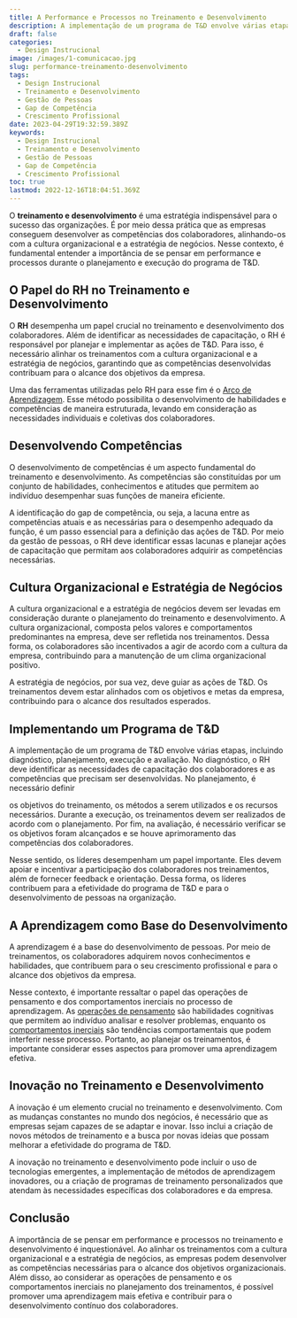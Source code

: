 ```yaml
---
title: A Performance e Processos no Treinamento e Desenvolvimento
description: A implementação de um programa de T&D envolve várias etapas, incluindo diagnóstico, planejamento, execução e avaliação. No diagnóstico, o RH deve identificar as necessidades de capacitação dos colaboradores e as competências que precisam ser desenvolvidas.
draft: false
categories:
  - Design Instrucional
image: /images/1-comunicacao.jpg
slug: performance-treinamento-desenvolvimento
tags:
  - Design Instrucional
  - Treinamento e Desenvolvimento
  - Gestão de Pessoas
  - Gap de Competência
  - Crescimento Profissional
date: 2023-04-29T19:32:59.389Z
keywords:
  - Design Instrucional
  - Treinamento e Desenvolvimento
  - Gestão de Pessoas
  - Gap de Competência
  - Crescimento Profissional
toc: true
lastmod: 2022-12-16T18:04:51.369Z
---
```


O **treinamento e desenvolvimento** é uma estratégia indispensável para o sucesso das organizações. É por meio dessa prática que as empresas conseguem desenvolver as competências dos colaboradores, alinhando-os com a cultura organizacional e a estratégia de negócios. Nesse contexto, é fundamental entender a importância de se pensar em performance e processos durante o planejamento e execução do programa de T&D.

## **O Papel do RH no Treinamento e Desenvolvimento**

O **RH** desempenha um papel crucial no treinamento e desenvolvimento dos colaboradores. Além de identificar as necessidades de capacitação, o RH é responsável por planejar e implementar as ações de T&D. Para isso, é necessário alinhar os treinamentos com a cultura organizacional e a estratégia de negócios, garantindo que as competências desenvolvidas contribuam para o alcance dos objetivos da empresa.

Uma das ferramentas utilizadas pelo RH para esse fim é o [Arco de Aprendizagem](https://d4t.dev/notes/Design-4-Thinking/Dia-a-dia-do-Designer-Instrucional/Arco-de-aprendizagem/). Esse método possibilita o desenvolvimento de habilidades e competências de maneira estruturada, levando em consideração as necessidades individuais e coletivas dos colaboradores.

## **Desenvolvendo Competências**

O desenvolvimento de competências é um aspecto fundamental do treinamento e desenvolvimento. As competências são constituídas por um conjunto de habilidades, conhecimentos e atitudes que permitem ao indivíduo desempenhar suas funções de maneira eficiente.

A identificação do gap de competência, ou seja, a lacuna entre as competências atuais e as necessárias para o desempenho adequado da função, é um passo essencial para a definição das ações de T&D. Por meio da gestão de pessoas, o RH deve identificar essas lacunas e planejar ações de capacitação que permitam aos colaboradores adquirir as competências necessárias.

## **Cultura Organizacional e Estratégia de Negócios**

A cultura organizacional e a estratégia de negócios devem ser levadas em consideração durante o planejamento do treinamento e desenvolvimento. A cultura organizacional, composta pelos valores e comportamentos predominantes na empresa, deve ser refletida nos treinamentos. Dessa forma, os colaboradores são incentivados a agir de acordo com a cultura da empresa, contribuindo para a manutenção de um clima organizacional positivo.

A estratégia de negócios, por sua vez, deve guiar as ações de T&D. Os treinamentos devem estar alinhados com os objetivos e metas da empresa, contribuindo para o alcance dos resultados esperados.

## **Implementando um Programa de T&D**

A implementação de um programa de T&D envolve várias etapas, incluindo diagnóstico, planejamento, execução e avaliação. No diagnóstico, o RH deve identificar as necessidades de capacitação dos colaboradores e as competências que precisam ser desenvolvidas. No planejamento, é necessário definir

os objetivos do treinamento, os métodos a serem utilizados e os recursos necessários. Durante a execução, os treinamentos devem ser realizados de acordo com o planejamento. Por fim, na avaliação, é necessário verificar se os objetivos foram alcançados e se houve aprimoramento das competências dos colaboradores.

Nesse sentido, os líderes desempenham um papel importante. Eles devem apoiar e incentivar a participação dos colaboradores nos treinamentos, além de fornecer feedback e orientação. Dessa forma, os líderes contribuem para a efetividade do programa de T&D e para o desenvolvimento de pessoas na organização.

## **A Aprendizagem como Base do Desenvolvimento**

A aprendizagem é a base do desenvolvimento de pessoas. Por meio de treinamentos, os colaboradores adquirem novos conhecimentos e habilidades, que contribuem para o seu crescimento profissional e para o alcance dos objetivos da empresa.

Nesse contexto, é importante ressaltar o papel das operações de pensamento e dos comportamentos inerciais no processo de aprendizagem. As [operações de pensamento](https://d4t.dev/notes/Design-4-Thinking/Opera%C3%A7%C3%B5es-de-Pensamento/Opera%C3%A7%C3%B5es-de-Pensamento/) são habilidades cognitivas que permitem ao indivíduo analisar e resolver problemas, enquanto os [comportamentos inerciais](https://d4t.dev/notes/Design-4-Thinking/Comportamentos-Inerciais/Comportamentos-Inerciais/) são tendências comportamentais que podem interferir nesse processo. Portanto, ao planejar os treinamentos, é importante considerar esses aspectos para promover uma aprendizagem efetiva.

## **Inovação no Treinamento e Desenvolvimento**

A inovação é um elemento crucial no treinamento e desenvolvimento. Com as mudanças constantes no mundo dos negócios, é necessário que as empresas sejam capazes de se adaptar e inovar. Isso inclui a criação de novos métodos de treinamento e a busca por novas ideias que possam melhorar a efetividade do programa de T&D.

A inovação no treinamento e desenvolvimento pode incluir o uso de tecnologias emergentes, a implementação de métodos de aprendizagem inovadores, ou a criação de programas de treinamento personalizados que atendam às necessidades específicas dos colaboradores e da empresa.

## **Conclusão**

A importância de se pensar em performance e processos no treinamento e desenvolvimento é inquestionável. Ao alinhar os treinamentos com a cultura organizacional e a estratégia de negócios, as empresas podem desenvolver as competências necessárias para o alcance dos objetivos organizacionais. Além disso, ao considerar as operações de pensamento e os comportamentos inerciais no planejamento dos treinamentos, é possível promover uma aprendizagem mais efetiva e contribuir para o desenvolvimento contínuo dos colaboradores.